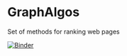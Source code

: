 # GraphAlgos
Set of methods for ranking web pages

[![Binder](https://mybinder.org/badge_logo.svg)](https://mybinder.org/v2/gh/hughshanahan/GraphAlgos/HEAD)
